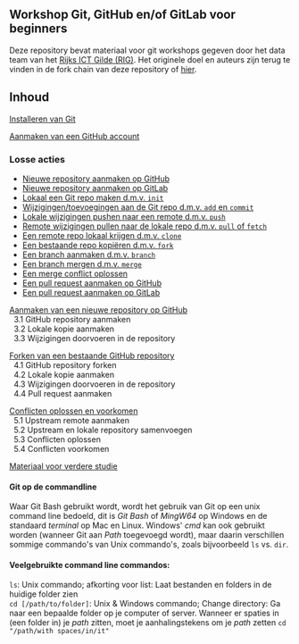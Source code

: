 ## Workshop Git, GitHub en/of GitLab voor beginners
Deze repository bevat materiaal voor git workshops gegeven door het data team van het [Rijks ICT Gilde (RIG)](https://www.ubrijk.nl/service/rijks-ict-gilde). Het originele doel en auteurs zijn terug te vinden in de fork chain van deze repository of [hier](https://github.com/KennisnetwerkDataScience/git-en-github-workshop). 

## Inhoud
[Installeren van Git](1-installeren-van-git.md)  

[Aanmaken van een GitHub account](2-aanmaken-van-een-github-account.md)  


### Losse acties
- [Nieuwe repository aanmaken op GitHub](./aanmaken-nieuwe-repo-github.md)   
- [Nieuwe repository aanmaken op GitLab](./aanmaken-nieuwe-repo-gitlab.md) 
- [Lokaal een Git repo maken d.m.v. `init`](./lokale-git-init.md)  
- [Wijzigingen/toevoegingen aan de Git repo d.m.v. `add` en `commit`](./bestanden-toevoegen-aan-de-repo.md)   
- [Lokale wijzigingen pushen naar een remote d.m.v. `push`](./push-naar-remote-repo.md)
- [Remote wijzigingen pullen naar de lokale repo d.m.v. `pull` of `fetch`](#TODO)
- [Een remote repo lokaal krijgen d.m.v. `clone`](#TODO)
- [Een bestaande repo kopiëren d.m.v. `fork`](#TODO)
- [Een branch aanmaken d.m.v. `branch`](#TODO)
- [Een branch mergen d.m.v. `merge`](#TODO)
- [Een merge conflict oplossen](#TODO)
- [Een pull request aanmaken op GitHub](#TODO)
- [Een pull request aanmaken op GitLab](#TODO)



[Aanmaken van een nieuwe repository op GitHub](3-aanmaken-van-een-nieuwe-repository.md)  
&nbsp;&nbsp;3.1 GitHub repository aanmaken    
&nbsp;&nbsp;3.2 Lokale kopie aanmaken     
&nbsp;&nbsp;3.3 Wijzigingen doorvoeren in de repository     

[Forken van een bestaande GitHub repository](4-bijdragen-aan-een-repository-van-een-ander.md)  
&nbsp;&nbsp;4.1 GitHub repository forken  
&nbsp;&nbsp;4.2 Lokale kopie aanmaken     
&nbsp;&nbsp;4.3 Wijzigingen doorvoeren in de repository  
&nbsp;&nbsp;4.4 Pull request aanmaken

[Conflicten oplossen en voorkomen](5-conflicten-oplossen-en-voorkomen.md)  
&nbsp;&nbsp;5.1 Upstream remote aanmaken  
&nbsp;&nbsp;5.2 Upstream en lokale repository samenvoegen    
&nbsp;&nbsp;5.3 Conflicten oplossen     
&nbsp;&nbsp;5.4 Conflicten voorkomen      

[Materiaal voor verdere studie](6-materiaal-voor-verdere-studie.md)  


#### Git op de commandline
Waar Git Bash gebruikt wordt, wordt het gebruik van Git op een unix command line bedoeld, dit is *Git Bash* of *MingW64* op Windows en de standaard 
*terminal* op Mac en Linux. Windows' *cmd* kan ook gebruikt worden (wanneer Git aan *Path* toegevoegd wordt), 
maar daarin verschillen sommige commando's van Unix commando's, zoals bijvoorbeeld `ls` vs. `dir`. 

#### Veelgebruikte command line commandos:  
`ls`: Unix commando; afkorting voor list: Laat bestanden en folders in de huidige folder zien  
`cd [/path/to/folder]`: Unix & Windows commando; Change directory: Ga naar een bepaalde folder op je computer of server. 
Wanneer er spaties in (een folder in) je *path* zitten, moet je aanhalingstekens om je *path* zetten `cd "/path/with spaces/in/it"` 

